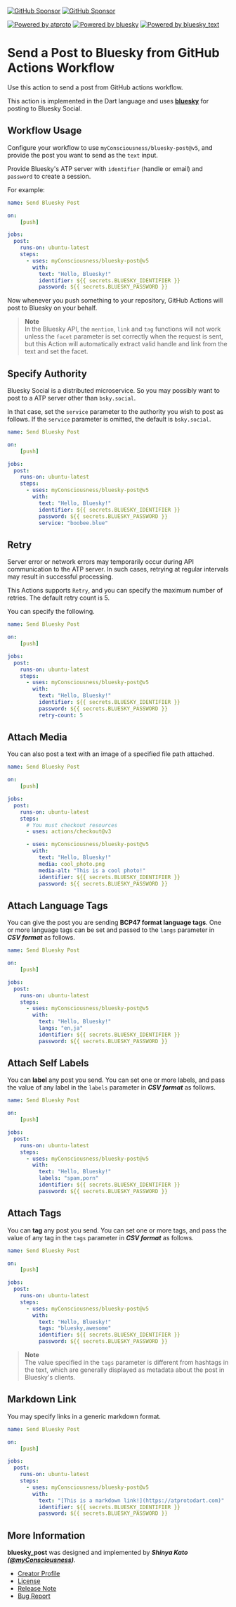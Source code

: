 [![GitHub Sponsor](https://img.shields.io/static/v1?label=Sponsor&message=%E2%9D%A4&logo=GitHub&color=ff69b4)](https://github.com/sponsors/myConsciousness)
[![GitHub Sponsor](https://img.shields.io/static/v1?label=Maintainer&message=myConsciousness&logo=GitHub&color=00acee)](https://github.com/myConsciousness)

[![Powered by atproto](https://img.shields.io/badge/Powered%20by-atproto-00acee.svg)](https://github.com/myConsciousness/atproto.dart/tree/main/packages/atproto)
[![Powered by bluesky](https://img.shields.io/badge/Powered%20by-bluesky-00acee.svg)](https://github.com/myConsciousness/atproto.dart/tree/main/packages/bluesky)
[![Powered by bluesky_text](https://img.shields.io/badge/Powered%20by-bluesky_text-00acee.svg)](https://github.com/myConsciousness/atproto.dart/tree/main/packages/bluesky_text)

# Send a Post to Bluesky from GitHub Actions Workflow

Use this action to send a post from GitHub actions workflow.

This action is implemented in the Dart language and uses **[bluesky](https://github.com/myConsciousness/atproto.dart/tree/main/packages/bluesky)** for posting to Bluesky Social.

## Workflow Usage

Configure your workflow to use `myConsciousness/bluesky-post@v5`,
and provide the post you want to send as the `text` input.

Provide Bluesky's ATP server with `identifier` (handle or email) and `password` to create a session.

For example:

```yml
name: Send Bluesky Post

on:
    [push]

jobs:
  post:
    runs-on: ubuntu-latest
    steps:
      - uses: myConsciousness/bluesky-post@v5
        with:
          text: "Hello, Bluesky!"
          identifier: ${{ secrets.BLUESKY_IDENTIFIER }}
          password: ${{ secrets.BLUESKY_PASSWORD }}
```

Now whenever you push something to your repository, GitHub Actions
will post to Bluesky on your behalf.

> **Note** </br>
> In the Bluesky API, the `mention`, `link` and `tag` functions will not work unless
> the `facet` parameter is set correctly when the request is sent,
> but this Action will automatically extract valid handle and link
> from the text and set the facet.

## Specify Authority

Bluesky Social is a distributed microservice.
So you may possibly want to post to a ATP server other than `bsky.social`.

In that case, set the `service` parameter to the authority you wish to post as follows.
If the `service` parameter is omitted, the default is `bsky.social`.

```yml
name: Send Bluesky Post

on:
    [push]

jobs:
  post:
    runs-on: ubuntu-latest
    steps:
      - uses: myConsciousness/bluesky-post@v5
        with:
          text: "Hello, Bluesky!"
          identifier: ${{ secrets.BLUESKY_IDENTIFIER }}
          password: ${{ secrets.BLUESKY_PASSWORD }}
          service: "boobee.blue"
```

## Retry

Server error or network errors may temporarily occur during API communication to the ATP server.
In such cases, retrying at regular intervals may result in successful processing.

This Actions supports `Retry`, and you can specify the maximum number of retries.
The default retry count is 5.

You can specify the following.

```yml
name: Send Bluesky Post

on:
    [push]

jobs:
  post:
    runs-on: ubuntu-latest
    steps:
      - uses: myConsciousness/bluesky-post@v5
        with:
          text: "Hello, Bluesky!"
          identifier: ${{ secrets.BLUESKY_IDENTIFIER }}
          password: ${{ secrets.BLUESKY_PASSWORD }}
          retry-count: 5
```

## Attach Media

You can also post a text with an image of a specified file path attached.

```yml
name: Send Bluesky Post

on:
    [push]

jobs:
  post:
    runs-on: ubuntu-latest
    steps:
      # You must checkout resources
      - uses: actions/checkout@v3

      - uses: myConsciousness/bluesky-post@v5
        with:
          text: "Hello, Bluesky!"
          media: cool_photo.png
          media-alt: "This is a cool photo!"
          identifier: ${{ secrets.BLUESKY_IDENTIFIER }}
          password: ${{ secrets.BLUESKY_PASSWORD }}
```

## Attach Language Tags

You can give the post you are sending **BCP47 format language tags**.
One or more language tags can be set and passed to the `langs` parameter in **_CSV format_** as follows.

```yml
name: Send Bluesky Post

on:
    [push]

jobs:
  post:
    runs-on: ubuntu-latest
    steps:
      - uses: myConsciousness/bluesky-post@v5
        with:
          text: "Hello, Bluesky!"
          langs: "en,ja"
          identifier: ${{ secrets.BLUESKY_IDENTIFIER }}
          password: ${{ secrets.BLUESKY_PASSWORD }}
```

## Attach Self Labels

You can **label** any post you send.
You can set one or more labels, and pass the value of any label in the `labels` parameter in **_CSV format_** as follows.

```yml
name: Send Bluesky Post

on:
    [push]

jobs:
  post:
    runs-on: ubuntu-latest
    steps:
      - uses: myConsciousness/bluesky-post@v5
        with:
          text: "Hello, Bluesky!"
          labels: "spam,porn"
          identifier: ${{ secrets.BLUESKY_IDENTIFIER }}
          password: ${{ secrets.BLUESKY_PASSWORD }}
```

## Attach Tags

You can **tag** any post you send.
You can set one or more tags, and pass the value of any tag in the `tags` parameter in **_CSV format_** as follows.

```yml
name: Send Bluesky Post

on:
    [push]

jobs:
  post:
    runs-on: ubuntu-latest
    steps:
      - uses: myConsciousness/bluesky-post@v5
        with:
          text: "Hello, Bluesky!"
          tags: "bluesky,awesome"
          identifier: ${{ secrets.BLUESKY_IDENTIFIER }}
          password: ${{ secrets.BLUESKY_PASSWORD }}
```

> **Note** </br>
> The value specified in the `tags` parameter is different from hashtags in the text,
> which are generally displayed as metadata about the post in Bluesky's clients.

## Markdown Link

You may specify links in a generic markdown format.

```yml
name: Send Bluesky Post

on:
    [push]

jobs:
  post:
    runs-on: ubuntu-latest
    steps:
      - uses: myConsciousness/bluesky-post@v5
        with:
          text: "[This is a markdown link!](https://atprotodart.com)"
          identifier: ${{ secrets.BLUESKY_IDENTIFIER }}
          password: ${{ secrets.BLUESKY_PASSWORD }}
```

## More Information

**bluesky_post** was designed and implemented by **_Shinya Kato ([@myConsciousness](https://github.com/myConsciousness))_**.

- [Creator Profile](https://github.com/myConsciousness)
- [License](https://github.com/myConsciousness/atproto.dart/blob/main/LICENSE)
- [Release Note](https://github.com/myConsciousness/atproto.dart/releases)
- [Bug Report](https://github.com/myConsciousness/atproto.dart/issues)
